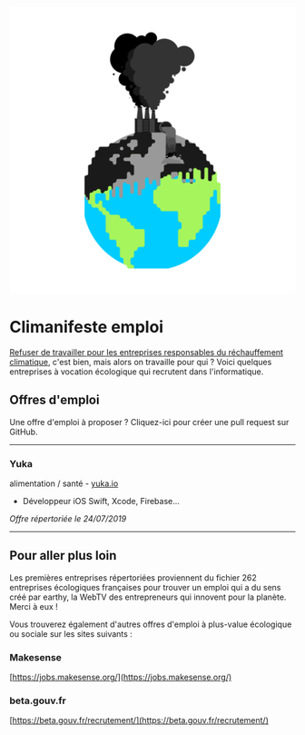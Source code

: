 ![Climanifeste logo](/images/logo-transparent.png)

# Climanifeste emploi

[Refuser de travailler pour les entreprises responsables du réchauffement climatique](https://www.climanifeste.net), c'est bien, mais alors on travaille pour qui ? Voici quelques entreprises à vocation écologique qui recrutent dans l'informatique.

## Offres d'emploi

Une offre d'emploi à proposer ? Cliquez-ici pour créer une pull request sur GitHub. 

---

### Yuka
alimentation / santé - [yuka.io](https://yuka.io/)

* Développeur iOS Swift, Xcode, Firebase...

*Offre répertoriée le 24/07/2019*

---


## Pour aller plus loin

Les premières entreprises répertoriées proviennent du fichier 262 entreprises écologiques françaises pour trouver un emploi qui a du sens créé par earthy, la WebTV des entrepreneurs qui innovent pour la planète. Merci à eux !

Vous trouverez également d'autres offres d'emploi à plus-value écologique ou sociale sur les sites suivants :

### Makesense

[https://jobs.makesense.org/](https://jobs.makesense.org/)

### beta.gouv.fr

[https://beta.gouv.fr/recrutement/](https://beta.gouv.fr/recrutement/)

